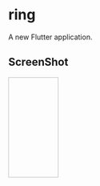 # ring

A new Flutter application.

## ScreenShot
<img scr="https://user-images.githubusercontent.com/62434308/98397777-88476500-2068-11eb-9990-d39075437dc6.png" width ='100' height='200' />
